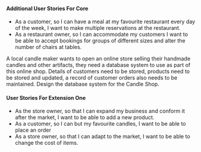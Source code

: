 #### Additional User Stories For Core
- As a customer, so I can have a meal at my favourite restaurant every day of the week, I want to make multiple reservations at the restaurant.
- As a restaurant owner, so I can accommodate my customers I want to be able to accept bookings for groups of different sizes and alter the number of chairs at tables.

A local candle maker wants to open an online store selling their handmade candles and other artifacts, 
they need a database system to use as part of this online shop. Details of customers need to be stored, 
products need to be stored and updated, a record of customer orders also needs to be maintained. Design the database system for the Candle Shop.

#### User Stories For Extension One

- As the store owner, so that I can expand my business and conform it after the market, I want to be able to add a new product.
- As a customer, so I can but my favourite candles, I want to be able to place an order 
- As a store owner, so that I can adapt to the market, I want to be able to change the cost of items.



